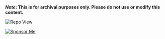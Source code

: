 <strong>*Note*: This is for archival purposes only. Please do not use or modify this content.</strong>

![Repo View](https://komarev.com/ghpvc/?username=aayushx402&style=for-the-badge&color=blue)

[![Sponsor Me](https://img.shields.io/badge/♡aayushx402-SPONSOR-purple?style=for-the-badge&logo=github)](https://raw.githubusercontent.com/aayushx402/images/main/QR/photo_2024-09-08_00-18-37.webp)








